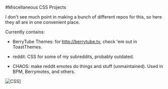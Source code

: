 #Miscellaneous CSS Projects

I don't see much point in making a bunch of different repos for this, so here they all are in one convenient place.

Currently contains:

* BerryTube Themes: for http://berrytube.tv, check 'em out in ToastThemes.

* reddit: CSS for some of my subreddits, probably outdated.

* CHAOS: make reddit emotes do things and stuff (unmaintained). Used in BPM, Berrymotes, and others.

![CSS](http://i.imgur.com/hw7lhJv.gif)]